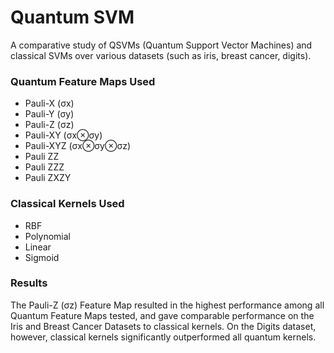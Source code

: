 # Quantum SVM 
A comparative study of QSVMs (Quantum Support Vector Machines) and classical SVMs over various datasets (such as iris, breast cancer, digits).
### Quantum Feature Maps Used
- Pauli-X (σx)
- Pauli-Y (σy)
- Pauli-Z (σz)
- Pauli-XY (σx⊗σy)
- Pauli-XYZ (σx⊗σy⊗σz)
- Pauli ZZ
- Pauli ZZZ
- Pauli ZXZY
### Classical Kernels Used
- RBF
- Polynomial
- Linear
- Sigmoid
### Results
The Pauli-Z (σz) Feature Map resulted in the highest performance among all Quantum Feature Maps tested, and gave comparable performance on the Iris and Breast Cancer Datasets to classical kernels. On the Digits dataset, however, classical kernels significantly outperformed all quantum kernels. 
